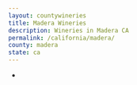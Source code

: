 ```yaml
---
layout: countywineries
title: Madera Wineries
description: Wineries in Madera CA
permalink: /california/madera/
county: madera
state: ca
---
```

-
